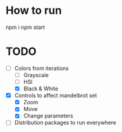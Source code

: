 # How to run
npm i
npm start

# TODO
- [ ] Colors from iterations
  - [ ] Grayscale
  - [ ] HSl
  - [x] Black & White
- [x] Controls to affect mandelbrot set
  - [x] Zoom
  - [x] Move
  - [x] Change parameters
- [ ] Distribution packages to run everywhere